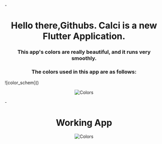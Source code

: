 -<h1 align="center">Hello there,Githubs. Calci is a new Flutter Application.</h1>
<h3 align="center">This app's colors are really beautiful, and it runs very smoothly. </h3>
<h3 align="center">The colors used in this app are as follows: </h3>
![color_schem]()
<p align="center"> <img src="https://user-images.githubusercontent.com/56448015/151486983-6e03c61a-a290-43da-8aef-38c8b0c69cd1.png" alt="Colors" /> </p>
-<h1 align="center">Working App</h1>

<p align="center"> <img src="https://user-images.githubusercontent.com/56448015/151488588-680a9eab-88f5-4c67-a346-b03e69db0c5a.gif" alt="Colors" /> </p>
<p align="center"> <vid src="https://user-images.githubusercontent.com/56448015/151488826-aecdefd0-fc8a-497f-bce2-191db28772d4.mp4" /> </p>












